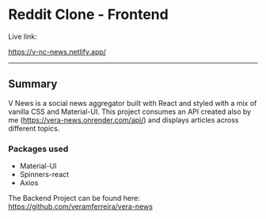 # Reddit Clone - Frontend

Live link:

https://v-nc-news.netlify.app/

---

## Summary

V News is a social news aggregator built with React and styled with a mix of vanilla CSS and Material-UI. This project consumes an API created also by me (https://vera-news.onrender.com/api/) and displays articles across different topics.

### Packages used

- Material-UI
- Spinners-react
- Axios

The Backend Project can be found here: https://github.com/veramferreira/vera-news